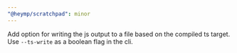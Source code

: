 ```yaml
---
"@heymp/scratchpad": minor
---
```


Add option for writing the js output to a file based on the compiled
ts target. Use `--ts-write` as a boolean flag in the cli.

